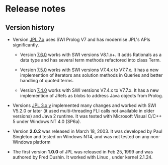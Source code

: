 # Release notes

## Version history

* Version [JPL 7.x](https://jpl7.org/) uses SWI Prolog V7 and has modernise JPL's APIs significantly.

    * Version [7.6.0](https://jpl7.org/ReleaseNotes760.jsp) works with SWI versions V8.1.x+. It adds Rationals as a data type and has several term methods refactored into class Term.
        
    * Version [7.5.0](https://jpl7.org/ReleaseNotes750.jsp) works with SWI versions V7.4.x to V7.7.x. It has a new implemention of iterators ans solution methods in Queries and better handling of quoted terms.

    * Version [7.4.0](https://jpl7.org/ReleaseNotes740.jsp) works with SWI versions V7.4.x to V7.7.x. It has a new implemention of JRefs as blobs to address Java objects from Prolog.
    
* Versions [JPL 3.x,y](http://www.swi-prolog.org/packages/jpl/) implemented many changes and worked with SWI V5.2.0 or later (it used multi-threading FLI calls not available in older versions) and Java 2 runtime.  It was tested with Microsoft Visual C/C++ 5 under Windows NT 4.0 (SP6a). 

* Version **2.0.2** was released in March 18, 2003. It was developed by Paul Singleton and tested on Windows NT4, and was not tested on any non-Windows platform

* The first version **1.0.0** of JPL was released in Feb 25, 1999 and was authored by Fred Dushin. It worked with Linux , under kernel 2.1.24.

